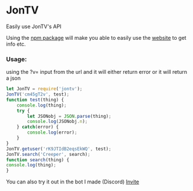 # JonTV
Easily use JonTV's API


Using the [npm package](https://npmjs.org/package/JonTV) will make you able to easily use the [website](https://JonTV.me) to get info etc.

### Usage:
using the ?v= input from the url
and it will either return error or it will return a json
```javascript
let JonTV = require('jontv');
JonTV('cm45gT2v', test);
function test(thing) {
	console.log(thing);
	try {
		let JSONobj = JSON.parse(thing);
		console.log(JSONobj.n);
	} catch(error) {
		console.log(error);
	}
}
JonTV.getuser('rK9JTIdB2eqsEkWQ', test);
JonTV.search('Creeper', search);
function search(thing) {
console.log(thing);
}
```

You can also try it out in the bot I made (Discord) [Invite](https://discordapp.com/api/oauth2/authorize?client_id=621320606343888896&permissions=0&redirect_uri=https%3A%2F%2Fwww.JonTube.com&scope=bot)
